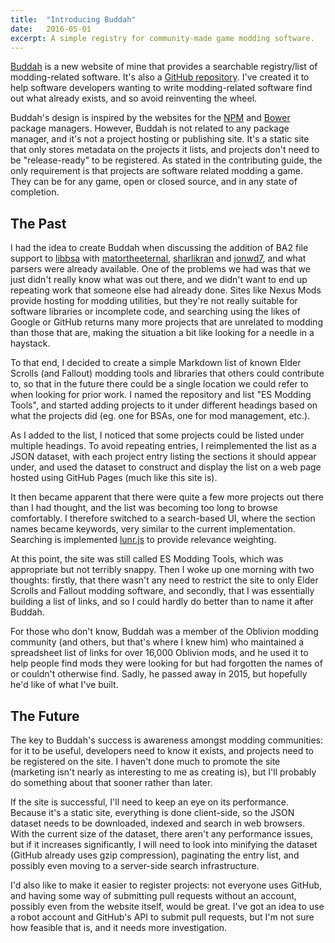 ```yaml
---
title:  "Introducing Buddah"
date:   2016-05-01
excerpt: A simple registry for community-made game modding software.
---
```


[Buddah](https://ortham.github.io/buddah/) is a new website of mine that provides a searchable registry/list of modding-related software. It's also a [GitHub repository](https://github.com/Ortham/buddah). I've created it to help software developers wanting to write modding-related software find out what already exists, and so avoid reinventing the wheel.

Buddah's design is inspired by the websites for the [NPM](https://www.npmjs.com) and [Bower](https://bower.io/) package managers. However, Buddah is not related to any package manager, and it's not a project hosting or publishing site. It's a static site that only stores metadata on the projects it lists, and projects don't need to be "release-ready" to be registered. As stated in the contributing guide, the only requirement is that projects are software related modding a game. They can be for any game, open or closed source, and in any state of completion.

## The Past

I had the idea to create Buddah when discussing the addition of BA2 file support to [libbsa](https://github.com/ortham/libbsa) with [matortheeternal](https://github.com/matortheeternal), [sharlikran](https://github.com/sharlikran) and [jonwd7](https://github.com/jonwd7), and what parsers were already available. One of the problems we had was that we just didn't really know what was out there, and we didn't want to end up repeating work that someone else had already done. Sites like Nexus Mods provide hosting for modding utilities, but they're not really suitable for software libraries or incomplete code, and searching using the likes of Google or GitHub returns many more projects that are unrelated to modding than those that are, making the situation a bit like looking for a needle in a haystack.

To that end, I decided to create a simple Markdown list of known Elder Scrolls (and Fallout) modding tools and libraries that others could contribute to, so that in the future there could be a single location we could refer to when looking for prior work. I named the repository and list "ES Modding Tools", and started adding projects to it under different headings based on what the projects did (eg. one for BSAs, one for mod management, etc.).

As I added to the list, I noticed that some projects could be listed under multiple headings. To avoid repeating entries, I reimplemented the list as a JSON dataset, with each project entry listing the sections it should appear under, and used the dataset to construct and display the list on a web page hosted using GitHub Pages (much like this site is).

It then became apparent that there were quite a few more projects out there than I had thought, and the list was becoming too long to browse comfortably. I therefore switched to a search-based UI, where the section names became keywords, very similar to the current implementation. Searching is implemented [lunr.js](https://lunrjs.com) to provide relevance weighting.

At this point, the site was still called ES Modding Tools, which was appropriate but not terribly snappy. Then I woke up one morning with two thoughts: firstly, that there wasn't any need to restrict the site to only Elder Scrolls and Fallout modding software, and secondly, that I was essentially building a list of links, and so I could hardly do better than to name it after Buddah.

For those who don't know, Buddah was a member of the Oblivion modding community (and others, but that's where I knew him) who maintained a spreadsheet list of links for over 16,000 Oblivion mods, and he used it to help people find mods they were looking for but had forgotten the names of or couldn't otherwise find. Sadly, he passed away in 2015, but hopefully he'd like of what I've built.

## The Future

The key to Buddah's success is awareness amongst modding communities: for it to be useful, developers need to know it exists, and projects need to be registered on the site. I haven't done much to promote the site (marketing isn't nearly as interesting to me as creating is), but I'll probably do something about that sooner rather than later.

If the site is successful, I'll need to keep an eye on its performance. Because it's a static site, everything is done client-side, so the JSON dataset needs to be downloaded, indexed and search in web browsers. With the current size of the dataset, there aren't any performance issues, but if it increases significantly, I will need to look into minifying the dataset (GitHub already uses gzip compression), paginating the entry list, and possibly even moving to a server-side search infrastructure.

I'd also like to make it easier to register projects: not everyone uses GitHub, and having some way of submitting pull requests without an account, possibly even from the website itself, would be great. I've got an idea to use a robot account and GitHub's API to submit pull requests, but I'm not sure how feasible that is, and it needs more investigation.
